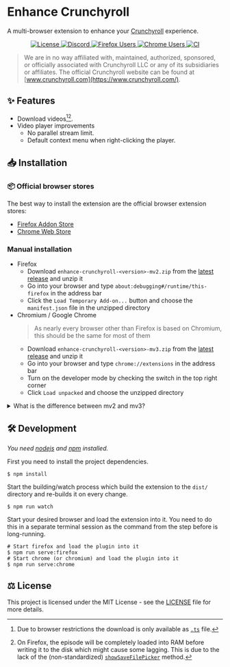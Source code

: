 # Enhance Crunchyroll

A multi-browser extension to enhance your [Crunchyroll](https://www.crunchyroll.com) experience.

<p align="center">
  <a href="https://github.com/crunchy-labs/enhance-crunchyroll/blob/master/LICENSE">
    <img src="https://img.shields.io/github/license/crunchy-labs/enhance-crunchyroll?style=flat-square" alt="License">
  </a>
  <a href="https://discord.gg/PXGPGpQxgk">
    <img src="https://img.shields.io/discord/994882878125121596?label=discord&style=flat-square" alt="Discord">
  </a>
  <a href="https://addons.mozilla.org/firefox/addon/enhance-crunchyroll/">
    <img src="https://img.shields.io/amo/users/enhance-crunchyroll?style=flat-square&label=firefox%20users" alt="Firefox Users">
  </a>
  <a href="https://chrome.google.com/webstore/detail/enhance-crunchyroll/jchhpgcchmhdljkoennoagkhjomflicl">
    <img src="https://img.shields.io/chrome-web-store/users/jchhpgcchmhdljkoennoagkhjomflicl?style=flat-square&label=chrome%20users" alt="Chrome Users">
  </a>
  <a href="https://github.com/crunchy-labs/enhance-crunchyroll/actions/workflows/ci.yml">
    <img src="https://img.shields.io/github/actions/workflow/status/crunchy-labs/enhance-crunchyroll/ci.yml?branch=master&style=flat-square" alt="CI">
  </a>
</p>

> We are in no way affiliated with, maintained, authorized, sponsored, or officially associated with Crunchyroll LLC or any of its subsidiaries or affiliates.
> The official Crunchyroll website can be found at [www.crunchyroll.com](https://www.crunchyroll.com/).

## ✨ Features

- Download videos[^1][^2].
- Video player improvements
  - No parallel stream limit.
  - Default context menu when right-clicking the player.

[^1]: Due to browser restrictions the download is only available as [`.ts`](https://en.wikipedia.org/wiki/MPEG_transport_stream) file.
[^2]: On Firefox, the episode will be completely loaded into RAM before writing it to the disk which might cause some lagging. This is due to the lack of the (non-standardized) [`showSaveFilePicker`](https://developer.mozilla.org/en-US/docs/Web/API/Window/showSaveFilePicker) method.

## 📥 Installation

### 📦 Official browser stores

The best way to install the extension are the official browser extension stores:

- [Firefox Addon Store](https://addons.mozilla.org/firefox/addon/enhance-crunchyroll/)
- [Chrome Web Store](https://chrome.google.com/webstore/detail/enhance-crunchyroll/jchhpgcchmhdljkoennoagkhjomflicl)

### Manual installation

- Firefox
  - Download `enhance-crunchyroll-<version>-mv2.zip` from the [latest release](https://github.com/crunchy-labs/enhance-crunchyroll/releases/latest) and unzip it
  - Go into your browser and type `about:debugging#/runtime/this-firefox` in the address bar
  - Click the `Load Temporary Add-on...` button and choose the `manifest.json` file in the unzipped directory
- Chromium / Google Chrome
  > As nearly every browser other than Firefox is based on Chromium, this should be the same for most of them
  - Download `enhance-crunchyroll-<version>-mv3.zip` from the [latest release](https://github.com/crunchy-labs/enhance-crunchyroll/releases/latest) and unzip it
  - Go into your browser and type `chrome://extensions` in the address bar
  - Turn on the developer mode by checking the switch in the top right corner
  - Click `Load unpacked` and choose the unzipped directory

<details>
  <summary>What is the difference between mv2 and mv3?</summary>
  <p><code>mv</code> stands for <code>manifest version</code> and the number for its revision. Chrome / all Chromium based browsers are limiting support for MV2 extensions in favor of MV3, while Firefox still only has experimental support for MV3 and therefore works better with MV2.</p>
</details>

## 🛠 Development

_You need [nodejs](https://nodejs.org/en) and [npm](https://www.npmjs.com/) installed._

First you need to install the project dependencies.

```shell
$ npm install
```

Start the building/watch process which build the extension to the `dist/` directory and re-builds it on every change.

```shell
$ npm run watch
```

Start your desired browser and load the extension into it. You need to do this in a separate terminal session as the command from the step before is long-running.

```shell
# Start firefox and load the plugin into it
$ npm run serve:firefox
# Start chrome (or chromium) and load the plugin into it
$ npm run serve:chrome
```

## ⚖ License

This project is licensed under the MIT License - see the [LICENSE](LICENSE) file for more details.
